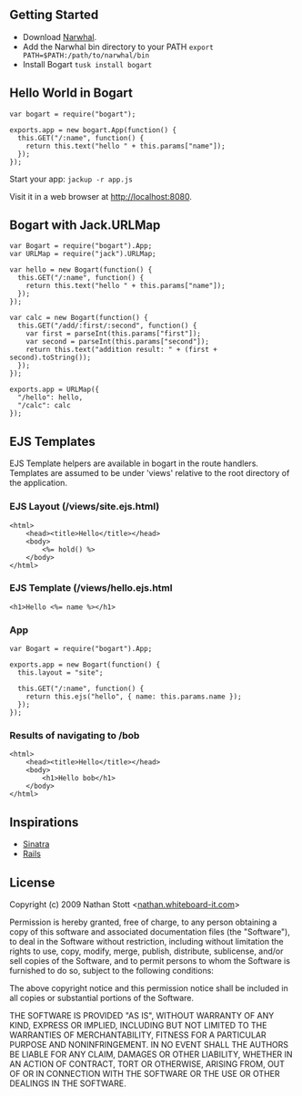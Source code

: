 ## Getting Started

* Download [Narwhal](http://github.com/tlrobinson/narwhal/tree/master).
* Add the Narwhal bin directory to your PATH `export PATH=$PATH:/path/to/narwhal/bin`
* Install Bogart `tusk install bogart`

## Hello World in Bogart

    var bogart = require("bogart");

    exports.app = new bogart.App(function() {
      this.GET("/:name", function() {
        return this.text("hello " + this.params["name"]);
      });
    });

Start your app: `jackup -r app.js`

Visit it in a web browser at [http://localhost:8080](http://localhost:8080).

## Bogart with Jack.URLMap

    var Bogart = require("bogart").App;
    var URLMap = require("jack").URLMap;

    var hello = new Bogart(function() {
      this.GET("/:name", function() {
        return this.text("hello " + this.params["name"]);
      });
    });

    var calc = new Bogart(function() {
      this.GET("/add/:first/:second", function() {
        var first = parseInt(this.params["first"]);
        var second = parseInt(this.params["second"]);
        return this.text("addition result: " + (first + second).toString());
      });
    });

    exports.app = URLMap({
      "/hello": hello,
      "/calc": calc
    });

## EJS Templates

EJS Template helpers are available in bogart in the route handlers.  Templates are assumed to be under 'views' relative
to the root directory of the application.

### EJS Layout (/views/site.ejs.html)

    <html>
        <head><title>Hello</title></head>
        <body>
            <%= hold() %>
        </body>
    </html>

### EJS Template (/views/hello.ejs.html

    <h1>Hello <%= name %></h1>

### App

    var Bogart = require("bogart").App;
    
    exports.app = new Bogart(function() {
      this.layout = "site";

      this.GET("/:name", function() {
        return this.ejs("hello", { name: this.params.name });
      });
    });

### Results of navigating to /bob

    <html>
        <head><title>Hello</title></head>
        <body>
            <h1>Hello bob</h1>
        </body>
    </html>

## Inspirations

* [Sinatra](http://www.sinatrarb.com/)
* [Rails](http://rubyonrails.org/)

## License

Copyright (c) 2009 Nathan Stott <[nathan.whiteboard-it.com](http://nathan.whiteboard-it.com/)\>

Permission is hereby granted, free of charge, to any person obtaining a copy
of this software and associated documentation files (the "Software"), to
deal in the Software without restriction, including without limitation the
rights to use, copy, modify, merge, publish, distribute, sublicense, and/or
sell copies of the Software, and to permit persons to whom the Software is
furnished to do so, subject to the following conditions:

The above copyright notice and this permission notice shall be included in
all copies or substantial portions of the Software.

THE SOFTWARE IS PROVIDED "AS IS", WITHOUT WARRANTY OF ANY KIND, EXPRESS OR
IMPLIED, INCLUDING BUT NOT LIMITED TO THE WARRANTIES OF MERCHANTABILITY,
FITNESS FOR A PARTICULAR PURPOSE AND NONINFRINGEMENT. IN NO EVENT SHALL
THE AUTHORS BE LIABLE FOR ANY CLAIM, DAMAGES OR OTHER LIABILITY, WHETHER
IN AN ACTION OF CONTRACT, TORT OR OTHERWISE, ARISING FROM, OUT OF OR IN
CONNECTION WITH THE SOFTWARE OR THE USE OR OTHER DEALINGS IN THE SOFTWARE.
